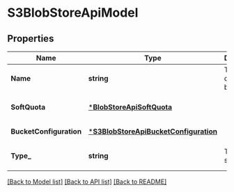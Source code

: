 # S3BlobStoreApiModel

## Properties
Name | Type | Description | Notes
------------ | ------------- | ------------- | -------------
**Name** | **string** | The name of the S3 blob store. | [default to null]
**SoftQuota** | [***BlobStoreApiSoftQuota**](BlobStoreApiSoftQuota.md) |  | [optional] [default to null]
**BucketConfiguration** | [***S3BlobStoreApiBucketConfiguration**](S3BlobStoreApiBucketConfiguration.md) |  | [default to null]
**Type_** | **string** | The blob store type. | [optional] [default to null]

[[Back to Model list]](../README.md#documentation-for-models) [[Back to API list]](../README.md#documentation-for-api-endpoints) [[Back to README]](../README.md)

